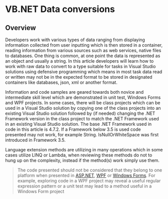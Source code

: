 # VB.NET Data conversions


## Overview
Developers work with various types of data ranging from displaying information collected from user inputting which is then stored in a container, reading information from various sources such as web services, native files to databases. One thing is common, at one point the data is represented as an object and usually a string. In this article developers will learn how to work with raw data to convert to a type suitable for tasks in Visual Studio solutions using defensive programming which means in most task data read or written may not be in the expected format to be stored in designated containers like databases, json, xml or another format.

Information and code samples are geared towards both novice and intermediate skill level which are demonstrated in unit test, Windows Forms and WPF projects. In some cases, there will be class projects which can be used in a Visual Studio solution by copying one of the class projects into an existing Visual Studio solution followed by (if needed) changing the .NET Framework version in the class project to match the .NET Framework used in an existing Visual Studio solution. The base .NET Framework used in code in this article is 4.7.2. If a Framework below 3.5 is used code presented may not work, for example String. IsNullOrWhiteSpace was first introduced in Framework 3.5.

Language extension methods are utilizing in many operations which in some cases utilize LINQ or Lambda, when reviewing these methods do not to hung up on the complexity, instead if the method(s) work simply use them. 

> The code presented should not be considered that they belong to one platform when presented in  [ASP.NET](https://dotnet.microsoft.com/apps/aspnet), [WPF](https://docs.microsoft.com/en-us/dotnet/framework/wpf/) or [Windows Forms](https://docs.microsoft.com/en-us/dotnet/framework/winforms/). For example, exploring code in a WPF project may reveal a useful regular expression pattern or a unit test may lead to a method useful in a Windows Form project

